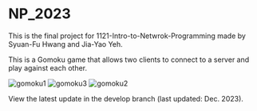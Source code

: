 # NP_2023
This is the final project for 1121-Intro-to-Netwrok-Programming made by Syuan-Fu Hwang and Jia-Yao Yeh.

This is a Gomoku game that allows two clients to connect to a server and play against each other.

![gomoku1](https://github.com/user-attachments/assets/c469ce51-b294-4aa0-8fdd-c8b4629b34c8)
![gomoku3](https://github.com/user-attachments/assets/896ee2cb-144c-4a84-8e46-c20c32c2a722)
![gomoku2](https://github.com/user-attachments/assets/6f5f70c0-22ac-46f0-a3e0-c6a6ac1376b0)

View the latest update in the develop branch (last updated: Dec. 2023).

